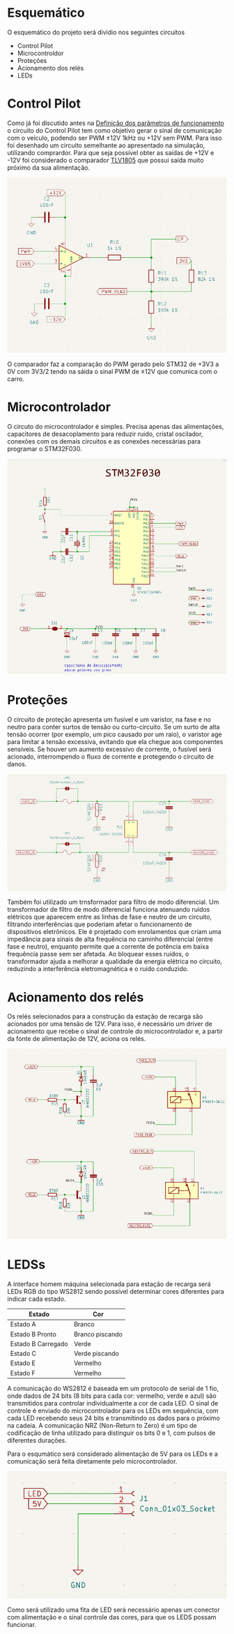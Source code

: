 # Esquemático

O esquemático do projeto será dividio nos seguintes circuitos

- Control Pilot
- Microcontroldor
- Proteções
- Acionamento dos relés
- LEDs

# Control Pilot

Como já foi discutido antes na [Definição dos parâmetros de funcionamento](Definição%20dos%20parâmetros%20de%20funcionamento.md) o circuito do Control Pilot tem como objetivo gerar o sinal de comunicação com o veículo, podendo ser PWM ±12V 1kHz ou +12V sem PWM. Para isso foi desenhado um circuito semelhante ao apresentado na simulação, utilizando comprardor. Para que seja possível obter as saídas de +12V e -12V foi considerado o comparador [TLV1805](https://www.ti.com/lit/ds/symlink/tlv1805-q1.pdf?ts=1729874561037&ref_url=https%253A%252F%252Fbr.mouser.com%252F) que possui saída muito próximo da sua alimentação.

<p align="center">
    <img src="CP_circuito.png">
</p>

O comparador faz a comparação do PWM gerado pelo STM32 de +3V3 a 0V com 3V3/2 tendo na sáida o sinal PWM de ±12V que comunica com o carro.

# Microcontrolador

O circuto do microcontrolador é simples. Precisa apenas das alimentações, capacitores de desacoplamento para reduzir ruido, cristal oscilador, conexões com os demais circuitos e as conexões necessárias para programar o STM32F030.

<p align="center">
    <img src="MCU_circuito.png">
</p>

# Proteções

O circuito de proteção apresenta um fusível e um varistor, na fase e no neutro para conter surtos de tensão ou curto-circuito. Se um surto de alta tensão ocorrer (por exemplo, um pico causado por um raio), o varistor age para limitar a tensão excessiva, evitando que ela chegue aos componentes sensíveis. Se houver um aumento excessivo de corrente, o fusível será acionado, interrompendo o fluxo de corrente e protegendo o circuito de danos.

<p align="center">
    <img src="PROTEÇÃO_circuito.png">
</p>

Também foi utilizado um trnsformador para filtro de modo diferencial. Um transformador de filtro de modo diferencial funciona atenuando ruídos elétricos que aparecem entre as linhas de fase e neutro de um circuito, filtrando interferências que poderiam afetar o funcionamento de dispositivos eletrônicos. Ele é projetado com enrolamentos que criam uma impedância para sinais de alta frequência no caminho diferencial (entre fase e neutro), enquanto permite que a corrente de potência em baixa frequência passe sem ser afetada. Ao bloquear esses ruídos, o transformador ajuda a melhorar a qualidade da energia elétrica no circuito, reduzindo a interferência eletromagnética e o ruído conduzido. 

# Acionamento dos relés

Os relés selecionados para a construção da estação de recarga são acionados por uma tensão de 12V. Para isso, é necessário um driver de acionamento que recebe o sinal de controle do microcontrolador e, a partir da fonte de alimentação de 12V, aciona os relés.

<p align="center">
    <img src="ACIONAMENTO_circuito.png">
</p>

# LEDSs

A interface homem máquina selecionada para estação de recarga será LEDs RGB do tipo WS2812 sendo possível determinar cores diferentes para indicar cada estado.

| Estado           | Cor            |
|------------------|----------------|
| Estado A         | Branco         |
| Estado B Pronto  | Branco piscando|
| Estado B Carregado | Verde         |
| Estado C         | Verde piscando |
| Estado E         | Vermelho       |
| Estado F         | Vermelho       |

A comunicação do WS2812 é baseada em um protocolo de serial de 1 fio, onde dados de 24 bits (8 bits para cada cor: vermelho, verde e azul) são transmitidos para controlar individualmente a cor de cada LED. O sinal de controle é enviado do microcontrolador para os LEDs em sequência, com cada LED recebendo seus 24 bits e transmitindo os dados para o próximo na cadeia. A comunicação NRZ (Non-Return to Zero) é um tipo de codificação de linha utilizado para distinguir os bits 0 e 1, com pulsos de diferentes durações.

Para o esqumático será considerado alimentação de 5V para os LEDs e a comunicação será feita diretamente pelo microcontrolador.

<p align="center">
    <img src="LEDS.png">
</p>

Como será utilizado uma fita de LED será necessário apenas um conector com alimentação e o sinal controle das cores, para que os LEDS possam funcionar.

